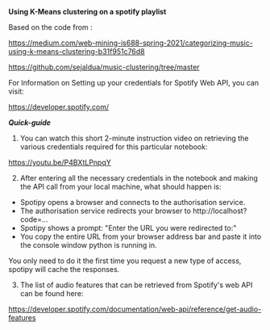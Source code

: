 **Using K-Means clustering on a spotify playlist**

Based on the code from :

https://medium.com/web-mining-is688-spring-2021/categorizing-music-using-k-means-clustering-b31f951c76d8

https://github.com/sejaldua/music-clustering/tree/master

For Information on Setting up your credentials for Spotify Web API, you can visit: 

https://developer.spotify.com/

***Quick-guide***

1) You can watch this short 2-minute instruction video on retrieving the various credentials required for this particular notebook:

https://youtu.be/P4BXtLPnpqY

2) After entering all the necessary credentials in the notebook and making the API call from your local machine, what should happen is:

- Spotipy opens a browser and connects to the authorisation service.
- The authorisation service redirects your browser to http://localhost?code=...
- Spotipy shows a prompt: "Enter the URL you were redirected to:"
- You copy the entire URL from your browser address bar and paste it into the console window python is running in.

You only need to do it the first time you request a new type of access, spotipy will cache the responses.

3) The list of audio features that can be retrieved from Spotify's web API can be found here:

https://developer.spotify.com/documentation/web-api/reference/get-audio-features
